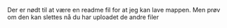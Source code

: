 Der er nødt til at være en readme fil for at jeg kan lave mappen. Men prøv om den kan slettes nå du har uploadet de andre filer
